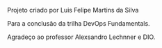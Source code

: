 Projeto criado por Luis Felipe Martins da Silva

Para a conclusão da trilha DevOps Fundamentals.

Agradeço ao professor Alexsandro Lechnner e DIO.